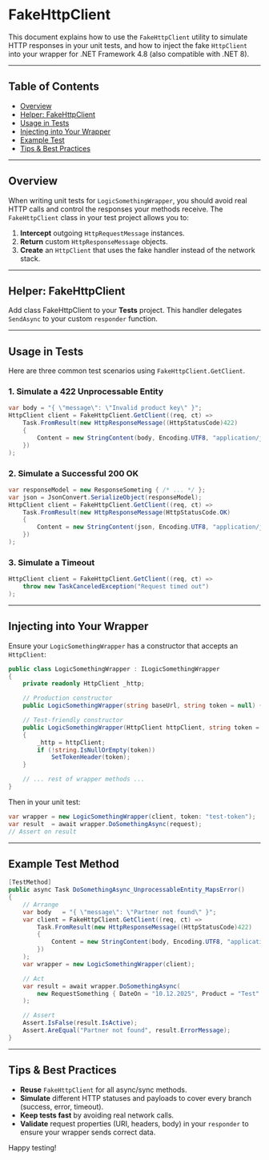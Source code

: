 # FakeHttpClient

This document explains how to use the `FakeHttpClient` utility to simulate HTTP responses in your unit tests, and how to inject the fake `HttpClient` into your wrapper for .NET Framework 4.8 (also compatible with .NET 8).

---

## Table of Contents

* [Overview](#overview)
* [Helper: FakeHttpClient](#helper-fakehttpclient)
* [Usage in Tests](#usage-in-tests)
* [Injecting into Your Wrapper](#injecting-into-your-wrapper)
* [Example Test](#example-test)
* [Tips & Best Practices](#tips--best-practices)

---

## Overview

When writing unit tests for `LogicSomethingWrapper`, you should avoid real HTTP calls and control the responses your methods receive. The `FakeHttpClient` class in your test project allows you to:

1. **Intercept** outgoing `HttpRequestMessage` instances.
2. **Return** custom `HttpResponseMessage` objects.
3. **Create** an `HttpClient` that uses the fake handler instead of the network stack.

---

## Helper: FakeHttpClient

Add class FakeHttpClient to your **Tests** project. This handler delegates `SendAsync` to your custom `responder` function.

---

## Usage in Tests

Here are three common test scenarios using `FakeHttpClient.GetClient`.

### 1. Simulate a 422 Unprocessable Entity

```csharp
var body = "{ \"message\": \"Invalid product key\" }";
HttpClient client = FakeHttpClient.GetClient((req, ct) =>
    Task.FromResult(new HttpResponseMessage((HttpStatusCode)422)
    {
        Content = new StringContent(body, Encoding.UTF8, "application/json")
    })
);
```

### 2. Simulate a Successful 200 OK

```csharp
var responseModel = new ResponseSometing { /* ... */ };
var json = JsonConvert.SerializeObject(responseModel);
HttpClient client = FakeHttpClient.GetClient((req, ct) =>
    Task.FromResult(new HttpResponseMessage(HttpStatusCode.OK)
    {
        Content = new StringContent(json, Encoding.UTF8, "application/json")
    })
);
```

### 3. Simulate a Timeout

```csharp
HttpClient client = FakeHttpClient.GetClient((req, ct) =>
    throw new TaskCanceledException("Request timed out")
);
```

---

## Injecting into Your Wrapper

Ensure your `LogicSomethingWrapper` has a constructor that accepts an `HttpClient`:

```csharp
public class LogicSomethingWrapper : ILogicSomethingWrapper
{
    private readonly HttpClient _http;

    // Production constructor
    public LogicSomethingWrapper(string baseUrl, string token = null) { /* ... */ }

    // Test-friendly constructor
    public LogicSomethingWrapper(HttpClient httpClient, string token = null)
    {
        _http = httpClient;
        if (!string.IsNullOrEmpty(token))
            SetTokenHeader(token);
    }

    // ... rest of wrapper methods ...
}
```

Then in your unit test:

```csharp
var wrapper = new LogicSomethingWrapper(client, token: "test-token");
var result  = await wrapper.DoSomethingAsync(request);
// Assert on result
```

---

## Example Test Method

```csharp
[TestMethod]
public async Task DoSomethingAsync_UnprocessableEntity_MapsError()
{
    // Arrange
    var body   = "{ \"message\": \"Partner not found\" }";
    var client = FakeHttpClient.GetClient((req, ct) =>
        Task.FromResult(new HttpResponseMessage((HttpStatusCode)422)
        {
            Content = new StringContent(body, Encoding.UTF8, "application/json")
        })
    );
    var wrapper = new LogicSomethingWrapper(client);

    // Act
    var result = await wrapper.DoSomethingAsync(
        new RequestSomething { DateOn = "10.12.2025", Product = "Test" }
    );

    // Assert
    Assert.IsFalse(result.IsActive);
    Assert.AreEqual("Partner not found", result.ErrorMessage);
}
```

---

## Tips & Best Practices

* **Reuse** `FakeHttpClient` for all async/sync methods.
* **Simulate** different HTTP statuses and payloads to cover every branch (success, error, timeout).
* **Keep tests fast** by avoiding real network calls.
* **Validate** request properties (URI, headers, body) in your `responder` to ensure your wrapper sends correct data.

Happy testing!
